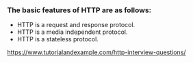### The basic features of HTTP are as follows:

* HTTP is a request and response protocol.
* HTTP is a media independent protocol.
* HTTP is a stateless protocol.

https://www.tutorialandexample.com/http-interview-questions/